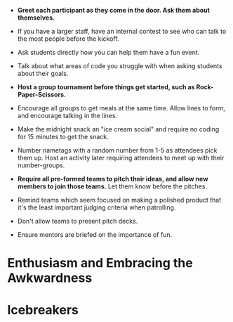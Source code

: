   - **Greet each participant as they come in the door. Ask them about themselves.**
  - If you have a larger staff, have an internal contest to see who can talk to the most people before the kickoff.
  - Ask students directly how you can help them have a fun event.
  - Talk about what areas of code you struggle with when asking students about their goals.
  - **Host a group tournament before things get started, such as Rock-Paper-Scissors.**
  - Encourage all groups to get meals at the same time. Allow lines to form, and encourage talking in the lines.
  - Make the midnight snack an "ice cream social" and require no coding for 15 minutes to get the snack.
  - Number nametags with a random number from 1-5 as attendees pick them up. Host an activity later requiring attendees to meet up with their number-groups.


  - **Require all pre-formed teams to pitch their ideas, and allow new members to join those teams.** Let them know before the pitches.
  - Remind teams which seem focused on making a polished product that it's the least important judging criteria when patrolling.
  - Don't allow teams to present pitch decks.
  - Ensure mentors are briefed on the importance of fun.

# Enthusiasm and Embracing the Awkwardness

# Icebreakers


